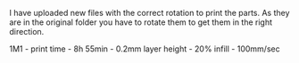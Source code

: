 I have uploaded new files with the correct rotation to print the parts. As they are in the original folder you have to rotate them to get them in the right direction.

1M1 - print time - 8h 55min - 0.2mm layer height - 20% infill - 100mm/sec
